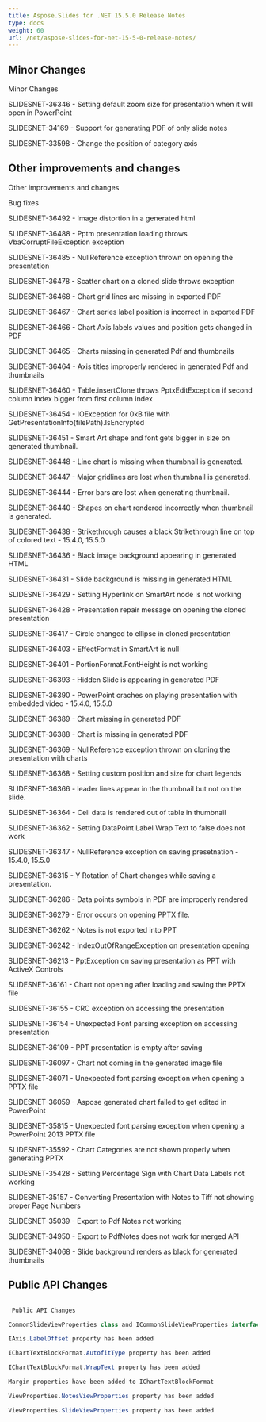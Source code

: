 ```yaml
---
title: Aspose.Slides for .NET 15.5.0 Release Notes
type: docs
weight: 60
url: /net/aspose-slides-for-net-15-5-0-release-notes/
---
```


## **Minor Changes**
Minor Changes

SLIDESNET-36346 - Setting default zoom size for presentation when it will open in PowerPoint

SLIDESNET-34169 - Support for generating PDF of only slide notes

SLIDESNET-33598 - Change the position of category axis
## **Other improvements and changes**
Other improvements and changes

Bug fixes

SLIDESNET-36492 - Image distortion in a generated html

SLIDESNET-36488 - Pptm presentation loading throws VbaCorruptFileException exception

SLIDESNET-36485 - NullReference exception thrown on opening the presentation

SLIDESNET-36478 - Scatter chart on a cloned slide throws exception

SLIDESNET-36468 - Chart grid lines are missing in exported PDF

SLIDESNET-36467 - Chart series label position is incorrect in exported PDF

SLIDESNET-36466 - Chart Axis labels values and position gets changed in PDF

SLIDESNET-36465 - Charts missing in generated Pdf and thumbnails

SLIDESNET-36464 - Axis titles improperly rendered in generated Pdf and thumbnails

SLIDESNET-36460 - Table.insertClone throws PptxEditException if second column index bigger from first column index

SLIDESNET-36454 - IOException for 0kB file with GetPresentationInfo(filePath).IsEncrypted

SLIDESNET-36451 - Smart Art shape and font gets bigger in size on generated thumbnail.

SLIDESNET-36448 - Line chart is missing when thumbnail is generated.

SLIDESNET-36447 - Major gridlines are lost when thumbnail is generated.

SLIDESNET-36444 - Error bars are lost when generating thumbnail.

SLIDESNET-36440 - Shapes on chart rendered incorrectly when thumbnail is generated.

SLIDESNET-36438 - Strikethrough causes a black Strikethrough line on top of colored text - 15.4.0, 15.5.0

SLIDESNET-36436 - Black image background appearing in generated HTML

SLIDESNET-36431 - Slide background is missing in generated HTML

SLIDESNET-36429 - Setting Hyperlink on SmartArt node is not working

SLIDESNET-36428 - Presentation repair message on opening the cloned presentation

SLIDESNET-36417 - Circle changed to ellipse in cloned presentation

SLIDESNET-36403 - EffectFormat in SmartArt is null

SLIDESNET-36401 - PortionFormat.FontHeight is not working

SLIDESNET-36393 - Hidden Slide is appearing in generated PDF

SLIDESNET-36390 - PowerPoint craches on playing presentation with embedded video - 15.4.0, 15.5.0

SLIDESNET-36389 - Chart missing in generated PDF

SLIDESNET-36388 - Chart is missing in generated PDF

SLIDESNET-36369 - NullReference exception thrown on cloning the presentation with charts

SLIDESNET-36368 - Setting custom position and size for chart legends

SLIDESNET-36366 - leader lines appear in the thumbnail but not on the slide.

SLIDESNET-36364 - Cell data is rendered out of table in thumbnail

SLIDESNET-36362 - Setting DataPoint Label Wrap Text to false does not work

SLIDESNET-36347 - NullReference exception on saving presetnation - 15.4.0, 15.5.0

SLIDESNET-36315 - Y Rotation of Chart changes while saving a presentation.

SLIDESNET-36286 - Data points symbols in PDF are improperly rendered

SLIDESNET-36279 - Error occurs on opening PPTX file.

SLIDESNET-36262 - Notes is not exported into PPT

SLIDESNET-36242 - IndexOutOfRangeException on presentation opening

SLIDESNET-36213 - PptException on saving presentation as PPT with ActiveX Controls

SLIDESNET-36161 - Chart not opening after loading and saving the PPTX file

SLIDESNET-36155 - CRC exception on accessing the presentation

SLIDESNET-36154 - Unexpected Font parsing exception on accessing presentation

SLIDESNET-36109 - PPT presentation is empty after saving

SLIDESNET-36097 - Chart not coming in the generated image file

SLIDESNET-36071 - Unexpected font parsing exception when opening a PPTX file

SLIDESNET-36059 - Aspose generated chart failed to get edited in PowerPoint

SLIDESNET-35815 - Unexpected font parsing exception when opening a PowerPoint 2013 PPTX file

SLIDESNET-35592 - Chart Categories are not shown properly when generating PPTX

SLIDESNET-35428 - Setting Percentage Sign with Chart Data Labels not working

SLIDESNET-35157 - Converting Presentation with Notes to Tiff not showing proper Page Numbers

SLIDESNET-35039 - Export to Pdf Notes not working

SLIDESNET-34950 - Export to PdfNotes does not work for merged API

SLIDESNET-34068 - Slide background renders as black for generated thumbnails
## **Public API Changes**
``` csharp

 Public API Changes

CommonSlideViewProperties class and ICommonSlideViewProperties interface have been added

IAxis.LabelOffset property has been added

IChartTextBlockFormat.AutofitType property has been added

IChartTextBlockFormat.WrapText property has been added

Margin properties have been added to IChartTextBlockFormat

ViewProperties.NotesViewProperties property has been added

ViewProperties.SlideViewProperties property has been added

``` 
